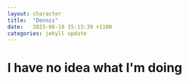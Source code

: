 ```yaml
---
layout: character
title:  "Dennis"
date:   2023-06-18 15:13:39 +1100
categories: jekyll update
---
```

# I have no idea what I'm doing